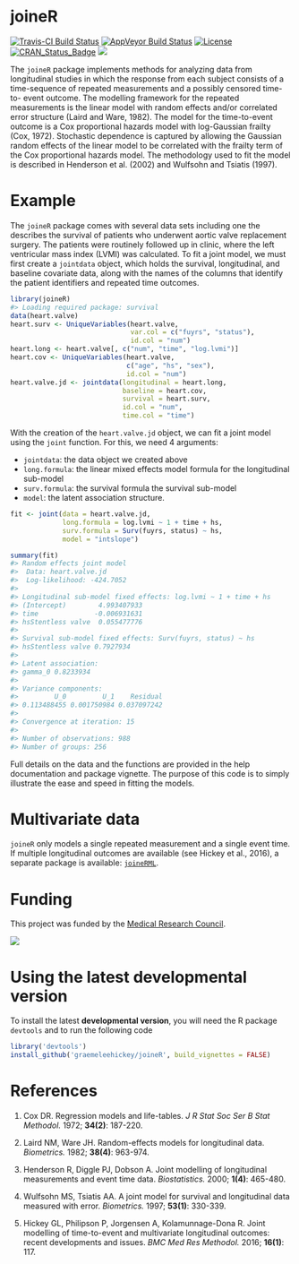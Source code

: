 
<!-- README.md is generated from README.Rmd. Please edit that file -->
joineR
======

[![Travis-CI Build Status](https://travis-ci.org/graemeleehickey/joineR.svg?branch=master)](https://travis-ci.org/graemeleehickey/joineR) [![AppVeyor Build Status](https://ci.appveyor.com/api/projects/status/github/graemeleehickey/joineR?branch=master&svg=true)](https://ci.appveyor.com/project/graemeleehickey/joineR) [![License](https://img.shields.io/badge/License-GPL%20%28%3E=%203%29-brightgreen.svg)](http://www.gnu.org/licenses/gpl-3.0.html) [![CRAN\_Status\_Badge](http://www.r-pkg.org/badges/version/joineR)](https://cran.r-project.org/package=joineR) [![](http://cranlogs.r-pkg.org/badges/joineR)](http://cran.rstudio.com/web/packages/joineR/index.html)

The `joineR` package implements methods for analyzing data from longitudinal studies in which the response from each subject consists of a time-sequence of repeated measurements and a possibly censored time-to- event outcome. The modelling framework for the repeated measurements is the linear model with random effects and/or correlated error structure (Laird and Ware, 1982). The model for the time-to-event outcome is a Cox proportional hazards model with log-Gaussian frailty (Cox, 1972). Stochastic dependence is captured by allowing the Gaussian random effects of the linear model to be correlated with the frailty term of the Cox proportional hazards model. The methodology used to fit the model is described in Henderson et al. (2002) and Wulfsohn and Tsiatis (1997).

Example
=======

The `joineR` package comes with several data sets including one the describes the survival of patients who underwent aortic valve replacement surgery. The patients were routinely followed up in clinic, where the left ventricular mass index (LVMI) was calculated. To fit a joint model, we must first create a `jointdata` object, which holds the survival, longitudinal, and baseline covariate data, along with the names of the columns that identify the patient identifiers and repeated time outcomes.

``` r
library(joineR)
#> Loading required package: survival
data(heart.valve)
heart.surv <- UniqueVariables(heart.valve, 
                              var.col = c("fuyrs", "status"),
                              id.col = "num")
heart.long <- heart.valve[, c("num", "time", "log.lvmi")]
heart.cov <- UniqueVariables(heart.valve, 
                             c("age", "hs", "sex"), 
                             id.col = "num")
heart.valve.jd <- jointdata(longitudinal = heart.long, 
                            baseline = heart.cov, 
                            survival = heart.surv, 
                            id.col = "num", 
                            time.col = "time")
```

With the creation of the `heart.valve.jd` object, we can fit a joint model using the `joint` function. For this, we need 4 arguments:

-   `jointdata`: the data object we created above
-   `long.formula`: the linear mixed effects model formula for the longitudinal sub-model
-   `surv.formula`: the survival formula the survival sub-model
-   `model`: the latent association structure.

``` r
fit <- joint(data = heart.valve.jd, 
             long.formula = log.lvmi ~ 1 + time + hs, 
             surv.formula = Surv(fuyrs, status) ~ hs, 
             model = "intslope")

summary(fit)
#> Random effects joint model
#>  Data: heart.valve.jd 
#>  Log-likelihood: -424.7052 
#> 
#> Longitudinal sub-model fixed effects: log.lvmi ~ 1 + time + hs                              
#> (Intercept)        4.993407933
#> time              -0.006931631
#> hsStentless valve  0.055477776
#> 
#> Survival sub-model fixed effects: Surv(fuyrs, status) ~ hs                           
#> hsStentless valve 0.7927934
#> 
#> Latent association:                 
#> gamma_0 0.8233934
#> 
#> Variance components:
#>         U_0         U_1    Residual 
#> 0.113488455 0.001750984 0.037097242 
#> 
#> Convergence at iteration: 15 
#> 
#> Number of observations: 988 
#> Number of groups: 256
```

Full details on the data and the functions are provided in the help documentation and package vignette. The purpose of this code is to simply illustrate the ease and speed in fitting the models.

Multivariate data
=================

`joineR` only models a single repeated measurement and a single event time. If multiple longitudinal outcomes are available (see Hickey et al., 2016), a separate package is available: [`joineRML`](https://cran.r-project.org/web/packages/joineRML/index.html).

Funding
=======

This project was funded by the [Medical Research Council](http://www.mrc.ac.uk).

![](http://www.mrc.ac.uk/mrc/includes/themes/MRC/images/template/desktop/logo.png)

Using the latest developmental version
======================================

To install the latest **developmental version**, you will need the R package `devtools` and to run the following code

``` r
library('devtools')
install_github('graemeleehickey/joineR', build_vignettes = FALSE)
```

References
==========

1.  Cox DR. Regression models and life-tables. *J R Stat Soc Ser B Stat Methodol.* 1972; **34(2)**: 187-220.

2.  Laird NM, Ware JH. Random-effects models for longitudinal data. *Biometrics.* 1982; **38(4)**: 963-974.

3.  Henderson R, Diggle PJ, Dobson A. Joint modelling of longitudinal measurements and event time data. *Biostatistics.* 2000; **1(4)**: 465-480.

4.  Wulfsohn MS, Tsiatis AA. A joint model for survival and longitudinal data measured with error. *Biometrics.* 1997; **53(1)**: 330-339.

5.  Hickey GL, Philipson P, Jorgensen A, Kolamunnage-Dona R. Joint modelling of time-to-event and multivariate longitudinal outcomes: recent developments and issues. *BMC Med Res Methodol.* 2016; **16(1)**: 117.
